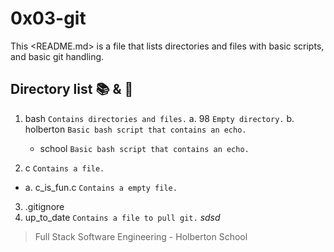 # 0x03-git

This <README.md> is a file that lists directories and files with basic scripts,
and basic git handling.

## Directory list :books: & :page_facing_up:

1. bash ```Contains directories and files.```
   a. 98 ```Empty directory.```
   b. holberton ```Basic bash script that contains an echo.```
   - school ```Basic bash script that contains an echo.```

2. c ```Contains a file.```
* a. c_is_fun.c ```Contains a empty file.```
3. .gitignore
4. up_to_date ```Contains a file to pull git.```
*sdsd*

> Full Stack Software Engineering - Holberton School